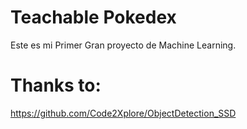 # Teachable Pokedex

Este es mi Primer Gran proyecto de Machine Learning.

# Thanks to:

https://github.com/Code2Xplore/ObjectDetection_SSD
